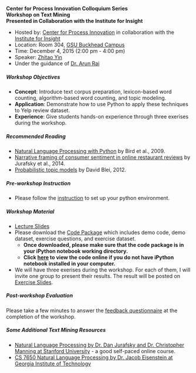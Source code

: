 **Center for Process Innovation Colloquium Series                        
Workshop on Text Mining                       
Presented in Collaboration with the Institute for Insight**


+ Hosted by: [Center for Process Innovation](http://ceprin.org/WP/) in collaboration with the [Institute for Insight](http://insight.gsu.edu/)
+ Location: Room 304, [GSU Buckhead Campus](http://robinson.gsu.edu/about/facilities/)
+ Time: December 4, 2015 (2:00 pm - 4:00 pm)
+ Speaker: [Zhitao Yin](http://zhitaoyin.com)
+ Under the guidance of [Dr. Arun Rai](http://arunrai.us)

##### Workshop Objectives

 + **Concept**: Introduce text corpus preparation, lexicon-based word counting, algorithm-based word counting, and topic modeling.
 + **Application**: Demonstrate how to use Python to apply these techniques to Yelp review dataset.
 + **Experience**: Give students hands-on experience through three exerises during the workshop.

##### Recommended Reading
+ [Natural Language Processing with Python](http://victoria.lviv.ua/html/fl5/NaturalLanguageProcessingWithPython.pdf) by Bird et al., 2009.
+ [Narrative framing of consumer sentiment in online restaurant reviews](http://firstmonday.org/ojs/index.php/fm/article/view/4944/3863) by Jurafsky et al., 2014.
+ [Probabilistic topic models](http://www.cs.princeton.edu/~blei/papers/Blei2012.pdf) by David Blei, 2012.

##### Pre-workshop Instruction

+ Please follow the [instruction](Instruction.md) to set up your python environment.


##### Workshop Material

+ [Lecture Slides](http://bit.do/lectureslides)
+ Please download the [Code Package](http://bit.do/codepackage) which includes demo code, demo dataset, exercise questions, and exercise dataset.
  + **Once downloaded, please make sure that the code package is in your iPython notebook working directory.**
  + **Click [here](http://bit.do/onlinecode) to view the code online if you do not have iPython notebook installed in your computer.**
+ We will have three exerises during the workshop. For each of them, I will invite one group to present their results. The result will be posted on [Exercise Slides](http://bit.do/projectslides).

##### Post-workshop Evaluation

Please take a few minutes to answer the [feedback questionnaire](https://gsu.qualtrics.com/jfe/form/SV_a5G5IOB04dcCGUZ) at the completion of the workshop.

##### Some Additional Text Mining Resources
+ [Natural Language Processing by Dr. Dan Jurafsky and Dr. Christopher Manning at Stanford University](https://www.coursera.org/course/nlp) - a good self-paced online course.
+ [CS 7650 Natural Language Processing by Dr. Jacob Eisenstein at Georgia Institute of Technology](https://github.com/jacobeisenstein/gt-nlp-class)


